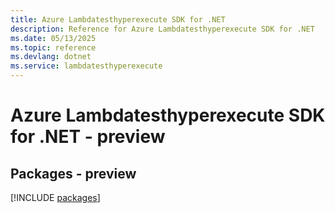 ```yaml
---
title: Azure Lambdatesthyperexecute SDK for .NET
description: Reference for Azure Lambdatesthyperexecute SDK for .NET
ms.date: 05/13/2025
ms.topic: reference
ms.devlang: dotnet
ms.service: lambdatesthyperexecute
---
```

# Azure Lambdatesthyperexecute SDK for .NET - preview
## Packages - preview
[!INCLUDE [packages](lambdatesthyperexecute-index.md)]